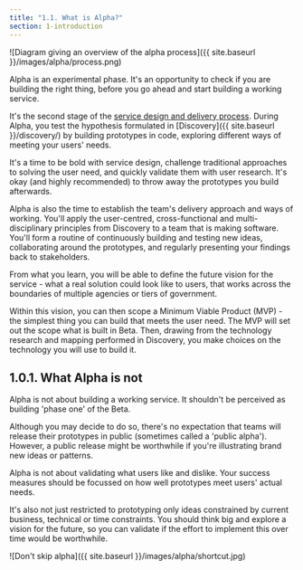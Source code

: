 ```yaml
---
title: "1.1. What is Alpha?"
section: 1-introduction
---
```


![Diagram giving an overview of the alpha process]({{ site.baseurl }}/images/alpha/process.png)

Alpha is an experimental phase. It's an opportunity to check if you are building the right thing, before you go ahead and start building a working service.

It's the second stage of the [service design and delivery process](https://www.dto.gov.au/standard/service-design-and-delivery-process/). During Alpha, you test the hypothesis formulated in [Discovery]({{ site.baseurl }}/discovery/) by building prototypes in code, exploring different ways of meeting your users' needs.

It's a time to be bold with service design, challenge traditional approaches to solving the user need, and quickly validate them with user research. It's okay (and highly recommended) to throw away the prototypes you build afterwards.

Alpha is also the time to establish the team's delivery approach and ways of working. You'll apply the user-centred, cross-functional and multi-disciplinary principles from Discovery to a team that is making software. You'll form a routine of continuously building and testing new ideas, collaborating around the prototypes, and regularly presenting your findings back to stakeholders.

From what you learn, you will be able to define the future vision for the service - what a real solution could look like to users, that works across the boundaries of multiple agencies or tiers of government.

Within this vision, you can then scope a Minimum Viable Product (MVP) - the simplest thing you can build that meets the user need. The MVP will set out the scope what is built in Beta. Then, drawing from the technology research and mapping performed in Discovery, you make choices on the technology you will use to build it.

## 1.0.1. What Alpha is not

Alpha is not about building a working service. It shouldn't be perceived as building 'phase one' of the Beta.

Although you may decide to do so, there's no expectation that teams will release their prototypes in public (sometimes called a 'public alpha'). However, a public release might be worthwhile if you're illustrating brand new ideas or patterns.

Alpha is not about validating what users like and dislike. Your success measures should be focussed on how well prototypes meet users' actual needs.

It's also not just restricted to prototyping only ideas constrained by current business, technical or time constraints. You should think big and explore a vision for the future, so you can validate if the effort to implement this over time would be worthwhile.

![Don't skip alpha]({{ site.baseurl }}/images/alpha/shortcut.jpg)
